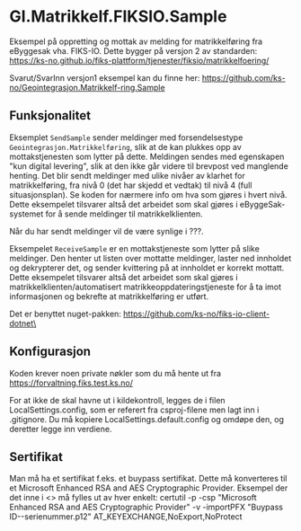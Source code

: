 # GI.Matrikkelf.FIKSIO.Sample
Eksempel på oppretting og mottak av melding for matrikkelføring fra eByggesak vha. FIKS-IO.
Dette bygger på versjon 2 av standarden: https://ks-no.github.io/fiks-plattform/tjenester/fiksio/matrikkelfoering/

Svarut/SvarInn versjon1 eksempel kan du finne her: https://github.com/ks-no/Geointegrasjon.Matrikkelf-ring.Sample

Funksjonalitet
--------------

Eksemplet `SendSample` sender meldinger med forsendelsestype 
`Geointegrasjon.Matrikkelføring`, slik at de kan plukkes opp av mottakstjenesten  som lytter på dette. Meldingen sendes med egenskapen "kun digital levering", slik 
at den ikke går videre til brevpost ved manglende henting.  Det blir sendt 
meldinger med ulike nivåer av klarhet for matrikkelføring, fra nivå 0 (det har 
skjedd et vedtak) til nivå 4 (full situasjonsplan). Se koden for nærmere info om 
hva som gjøres i hvert nivå. Dette eksempelet tilsvarer altså det arbeidet som 
skal gjøres i eByggeSak-systemet for å sende meldinger til matrikkelklienten.

Når du har sendt meldinger vil de være synlige i ???.

Eksempelet `ReceiveSample` er en mottakstjeneste som lytter på slike meldinger. 
Den henter ut listen over mottatte meldinger, laster ned innholdet og dekrypterer 
det, og sender kvittering på at innholdet er korrekt mottatt. Dette eksempelet tilsvarer altså det arbeidet som skal gjøres i matrikkelklienten/automatisert 
matrikkeoppdateringstjeneste for å ta imot informasjonen og bekrefte at 
matrikkelføring er utført.

Det er benyttet nuget-pakken: https://github.com/ks-no/fiks-io-client-dotnet\

Konfigurasjon
-------------

Koden krever noen private nøkler som du må hente ut fra https://forvaltning.fiks.test.ks.no/

For at ikke de skal havne ut i kildekontroll, legges de i filen 
LocalSettings.config, som er referert fra csproj-filene men lagt inn i .gitignore. 
Du må kopiere LocalSettings.default.config og omdøpe den, og deretter legge inn verdiene.

Sertifikat
-------------

Man må ha et sertifikat f.eks. et buypass sertifikat.
Dette må konverteres til et Microsoft Enhanced RSA and AES Cryptographic Provider.
Eksempel der det inne i <> må fylles ut av hver enkelt:
certutil  -p <passord> -csp "Microsoft Enhanced RSA and AES Cryptographic Provider" -v  -importPFX "Buypass ID-<firma>-serienummer<serienummer>.p12" AT_KEYEXCHANGE,NoExport,NoProtect



